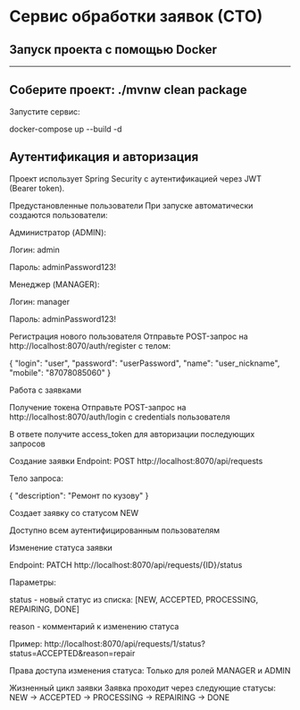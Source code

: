 # Сервис обработки заявок (СТО)

## Запуск проекта с помощью Docker
---------------------------------

Соберите проект:
./mvnw clean package
-----------------------------

Запустите сервис:

docker-compose up --build -d


## Аутентификация и авторизация

Проект использует Spring Security с аутентификацией через JWT (Bearer token).

Предустановленные пользователи
При запуске автоматически создаются пользователи:

Администратор (ADMIN):

Логин: admin

Пароль: adminPassword123!

Менеджер (MANAGER):

Логин: manager

Пароль: adminPassword123!

Регистрация нового пользователя
Отправьте POST-запрос на http://localhost:8070/auth/register с телом:

{
    "login": "user",
    "password": "userPassword",
    "name": "user_nickname",
    "mobile": "87078085060"
}


Работа с заявками

Получение токена
Отправьте POST-запрос на http://localhost:8070/auth/login с credentials пользователя

В ответе получите access_token для авторизации последующих запросов

Создание заявки
Endpoint: POST http://localhost:8070/api/requests

Тело запроса:

{
    "description": "Ремонт по кузову"
}


Создает заявку со статусом NEW

Доступно всем аутентифицированным пользователям


Изменение статуса заявки

Endpoint: PATCH http://localhost:8070/api/requests/{ID}/status

Параметры:

status - новый статус из списка: [NEW, ACCEPTED, PROCESSING, REPAIRING, DONE]

reason - комментарий к изменению статуса

Пример:
http://localhost:8070/api/requests/1/status?status=ACCEPTED&reason=repair

Права доступа изменения статуса:
Только для ролей MANAGER и ADMIN

Жизненный цикл заявки
Заявка проходит через следующие статусы:
NEW → ACCEPTED → PROCESSING → REPAIRING → DONE
